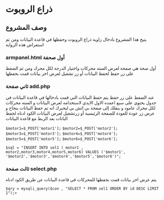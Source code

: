 # ذراع الروبوت
## وصف المشروع
يتيح هذا المشروع بادخال زاوية ذراع الروبوت وحفظها في قاعدة البيانات ومن ثم استعراض هذه الزواية 
### armpanel.html أول صحفة
أول صحة هي صفحة لعرض السته محركات واختيار الدرجة لكل محرك ومن ثم الضغط على زر حفظ لحفظ البيانات أو زر تشغيل
 لعرض اخر بيانات قمت بحفظها 
### ثاني صفحة add.php
 عند الضغط على زر حفظ يتم حفظ البيانات التي قمت بادخالها في قاعدة البيانات في جدول يحتوي على سبع اعمده الاول الايدي لاستخدامه لعرض البيانات و السته محركات لكل محرك عامود و ينقلك إلى صفحة بي اتش بي ليخبرك 
انه تم حفظ البيانات بنجاح و عرض زر عودة للعودة للصفحة الرئيسية أو زرتشغيل لعرض البيانات
الكود ادناه لحفظ البانات بعد الربط مع قاعدة البيانات 

`$motor1=$_POST['motor1'];`
`$motor2=$_POST['motor2'];`
`$motor3=$_POST['motor3'];`
`$motor4=$_POST['motor4'];`
`$motor5=$_POST['motor5'];`
`$motor6=$_POST['motor6'];`

`$sql = "INSERT INTO sel1 ( motor1 , motor2,motor3,motor4,motor5,motor6) VALUES ('$motor1', '$motor2','$motor3','$motor4','$motor5','$motor6')";`

### ثالث صفحة select.php
يتم عرض اخر بيانات قمت بحفظها للمحركات في قاعدة البيانات عن طريق الكود 
ادناه 

`$qry = mysqli_query($con , "SELECT * FROM sel1 ORDER BY id DESC LIMIT 1");> `
